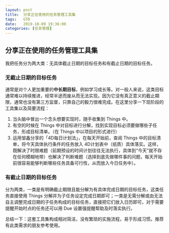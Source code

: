 ```yaml
---
layout: post
title:  分享正在使用的任务管理工具集
tags:   GTD
date:   2019-10-09 19:36:00
categories: [任务管理] 
---
```


## 分享正在使用的任务管理工具集

我把任务分为两大类：无具体截止日期的目标任务和有截止日期的目标任务。

### 无截止日期的目标任务

通常是对个人更加重要的**中长期目标**，例如学习成长等。对一般人来说，这类目标通常难以持续推进，经常半途而废从而无法实现。因为它没有真正意义的截止期限，通常也没有第三方监督，只靠自己的毅力很难完成。在这里分享一下现阶段的工具集以及简要流程：

1. 当头脑中冒出一个念头想要实现时，随手收集到 Things 中。
2. 有空的时候在 Things 中对目标进行分解，找到实现目标必须要做哪些子任务，形成目标清单。（在 Things 中以项目的形式进行）
3. 运用邹鑫分享的「4D每日计划法」，在每天开始前，查阅 Things 中的目标清单，将今天具体执行条件的任务放入 4D计划表中（纸质）具体落实。这样，既解决了时限难题（前期预设的时间计划往往无法执行，具体到“今天”就不存在任何模糊地带）也解决了判断难题（选择到底先做哪件事的问题，每天开始前很容易能够判断哪些任务具备可行性，从而放入今日任务中）。

### 有截止日期的目标任务

分为两类，一类是有明确截止期限且能分解为有具体完成日期的目标任务，这类任务直接使用 Things 分解并为子任务设定完成日期即可；一类是无需分解或由无法自主调整完成日期的子任务构成的目标任务，直接把它们放入日历即可，对于需要提醒开始时点的任务还可以用 Due 设置强提醒帮助及时落实执行。

总结一下：这套工具集构成相对简洁，没有繁琐的实施流程，易于形成习惯。推荐有此类需求的朋友参考使用。